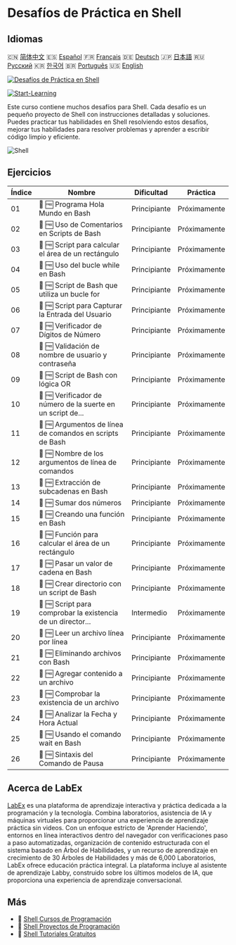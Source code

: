 # Desafíos de Práctica en Shell

## Idiomas

🇨🇳 [简体中文](README_zh.md) 🇪🇸 [Español](README_es.md) 🇫🇷 [Français](README_fr.md) 🇩🇪 [Deutsch](README_de.md) 🇯🇵 [日本語](README_ja.md) 🇷🇺 [Русский](README_ru.md) 🇰🇷 [한국어](README_ko.md) 🇧🇷 [Português](README_pt.md) 🇺🇸 [English](README.md) 

[![Desafíos de Práctica en Shell](https://cover-creator.labex.io/shell-practice-challenges.png?lang=es)](https://labex.io/es/courses/shell-practice-challenges)

[![Start-Learning](https://img.shields.io/badge/Start-Learning-whitesmoke?style=for-the-badge)](https://labex.io/es/courses/shell-practice-challenges)

Este curso contiene muchos desafíos para Shell. Cada desafío es un pequeño proyecto de Shell con instrucciones detalladas y soluciones. Puedes practicar tus habilidades en Shell resolviendo estos desafíos, mejorar tus habilidades para resolver problemas y aprender a escribir código limpio y eficiente.

![Shell](https://img.shields.io/badge/Shell-whitesmoke?style=for-the-badge&logo=shell)


## Ejercicios

|   Índice | Nombre                                                      | Dificultad   | Práctica     |
|----------|-------------------------------------------------------------|--------------|--------------|
|       01 | 🎯 🆓 Programa Hola Mundo en Bash                           | Principiante | Próximamente |
|       02 | 🎯 🆓 Uso de Comentarios en Scripts de Bash                 | Principiante | Próximamente |
|       03 | 🎯 🆓 Script para calcular el área de un rectángulo         | Principiante | Próximamente |
|       04 | 🎯 🆓 Uso del bucle while en Bash                           | Principiante | Próximamente |
|       05 | 🎯 🆓 Script de Bash que utiliza un bucle for               | Principiante | Próximamente |
|       06 | 🎯 🆓 Script para Capturar la Entrada del Usuario           | Principiante | Próximamente |
|       07 | 🎯 🆓 Verificador de Dígitos de Número                      | Principiante | Próximamente |
|       08 | 🎯 🆓 Validación de nombre de usuario y contraseña          | Principiante | Próximamente |
|       09 | 🎯 🆓 Script de Bash con lógica OR                          | Principiante | Próximamente |
|       10 | 🎯 🆓 Verificador de número de la suerte en un script de... | Principiante | Próximamente |
|       11 | 🎯 🆓 Argumentos de línea de comandos en scripts de Bash    | Principiante | Próximamente |
|       12 | 🎯 🆓 Nombre de los argumentos de línea de comandos         | Principiante | Próximamente |
|       13 | 🎯 🆓 Extracción de subcadenas en Bash                      | Principiante | Próximamente |
|       14 | 🎯 🆓 Sumar dos números                                     | Principiante | Próximamente |
|       15 | 🎯 🆓 Creando una función en Bash                           | Principiante | Próximamente |
|       16 | 🎯 🆓 Función para calcular el área de un rectángulo        | Principiante | Próximamente |
|       17 | 🎯 🆓 Pasar un valor de cadena en Bash                      | Principiante | Próximamente |
|       18 | 🎯 🆓 Crear directorio con un script de Bash                | Principiante | Próximamente |
|       19 | 🎯 🆓 Script para comprobar la existencia de un director... | Intermedio   | Próximamente |
|       20 | 🎯 🆓 Leer un archivo línea por línea                       | Principiante | Próximamente |
|       21 | 🎯 🆓 Eliminando archivos con Bash                          | Principiante | Próximamente |
|       22 | 🎯 🆓 Agregar contenido a un archivo                        | Principiante | Próximamente |
|       23 | 🎯 🆓 Comprobar la existencia de un archivo                 | Principiante | Próximamente |
|       24 | 🎯 🆓 Analizar la Fecha y Hora Actual                       | Principiante | Próximamente |
|       25 | 🎯 🆓 Usando el comando wait en Bash                        | Principiante | Próximamente |
|       26 | 🎯 🆓 Sintaxis del Comando de Pausa                         | Principiante | Próximamente |

## Acerca de LabEx

[LabEx](https://labex.io) es una plataforma de aprendizaje interactiva y práctica dedicada a la programación y la tecnología. Combina laboratorios, asistencia de IA y máquinas virtuales para proporcionar una experiencia de aprendizaje práctica sin videos. Con un enfoque estricto de 'Aprender Haciendo', entornos en línea interactivos dentro del navegador con verificaciones paso a paso automatizadas, organización de contenido estructurada con el sistema basado en Árbol de Habilidades, y un recurso de aprendizaje en crecimiento de 30 Árboles de Habilidades y más de 6,000 Laboratorios, LabEx ofrece educación práctica integral. La plataforma incluye al asistente de aprendizaje Labby, construido sobre los últimos modelos de IA, que proporciona una experiencia de aprendizaje conversacional.

## Más

- 🔗 [Shell Cursos de Programación](https://github.com/labex-labs/awesome-programming-courses)
- 🔗 [Shell Proyectos de Programación](https://github.com/labex-labs/awesome-programming-projects)
- 🔗 [Shell Tutoriales Gratuitos](https://github.com/labex-labs/shell-free-tutorials)

